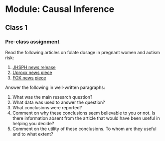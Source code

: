 # Module: Causal Inference

## Class 1

### Pre-class assignment

Read the following articles on folate dosage in pregnant women and autism risk:

1. [JHSPH news release](http://www.jhsph.edu/news/news-releases/2016/too-much-folate-in-pregnant-women-increases-risk-for-autism-study-suggests.html)
2. [Uproxx news piece](http://uproxx.com/news/autism-prenatal-vitamins-folate-study/)
3. [FOX news piece](http://fox17online.com/2016/05/18/study-could-excess-of-folic-acid-lead-to-autism/)

Answer the following in well-written paragraphs:

1. What was the main research question?
2. What data was used to answer the question?
3. What conclusions were reported?
4. Comment on why these conclusions seem believable to you or not. Is there information absent from the article that would have been useful in helping you decide?
5. Comment on the utility of these conclusions. To whom are they useful and to what extent?